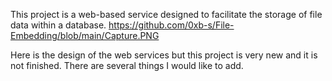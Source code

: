 This project is a web-based service  designed to facilitate the storage of file data within a database.
https://github.com/0xb-s/File-Embedding/blob/main/Capture.PNG

Here is the design of the web services but this project is very new and it is not finished. There are several things I would like to add.

